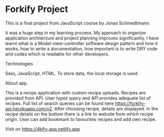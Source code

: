 # Forkify Project

This is a final project from JavaScript course by Jonas Schmedtmann. 

It was a huge step in my learning process. My approach to organize application architecture and project planning improves significantly. I have learnt what is a Model-view-controller software design pattern and how it works, how to write a documentation, how important is to write DRY code and codes which is readable for other developers. 

Technologies

Sass, JavaScript, HTML. To store data, the local storage is used.

About app. 

This is a recipe application with custom recipe uploads. Recipes are provided from API. User types query and API provides adequate list of recipes. Full list of search queries can be found here https://forkify-api.herokuapp.com/v2. After choosing recipe, details are displayed. In the recipe details on the bottom there is a link to website from which recipe origin. User can add bookmark to favourites recipes and add own recipe. 


Visit on https://4kify-app.netlify.app
